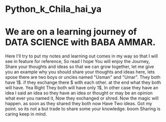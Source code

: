 # Python_k_Chila_hai_ya
# We are on a learning journey of DATA SCIENCE with BABA AMMAR. 
Here I'll try to put my notes and learning out comes in my way so that I will see in feature for reference, So read I hope You will enjoy the Journey, Share your thoughts and ideas so that we can grow together, let me give you an example why you should share your thoughts and ideas here, lets spose there are two boys or uncles named "Usman" and "Umar". They both have 1$. if they exchange there $ with each other. at the end what they both will have. Yea Right They both will have only 1$, In other case they have an idea I said an idea so they have an  idea or thought or may be an opinion what ever you named it, Now they exchanged or shred. Now the magic will happen. as soon as they shared they both now Have Two ideas. Got my point. so its not a but trade to share some your knowledge. boom Sharing is caring keep in mind. 
